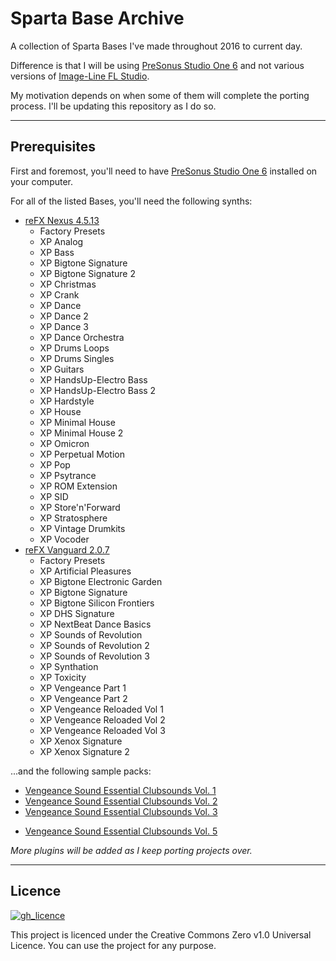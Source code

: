 # Sparta Base Archive

A collection of Sparta Bases I've made throughout 2016 to current day.

Difference is that I will be using [PreSonus Studio One 6](https://www.presonus.com/en/studio-one.html?rdl=true) and not various versions of [Image-Line FL Studio](https://www.image-line.com/fl-studio).

My motivation depends on when some of them will complete the porting process. I'll be updating this repository as I do so.

---

## Prerequisites

First and foremost, you'll need to have [PreSonus Studio One 6](https://www.presonus.com/en/studio-one.html?rdl=true) installed on your computer.

For all of the listed Bases, you'll need the following synths:

- [reFX Nexus 4.5.13](https://refx.com/nexus/)
  - Factory Presets
  - XP Analog
  - XP Bass
  - XP Bigtone Signature
  - XP Bigtone Signature 2
  - XP Christmas
  - XP Crank
  - XP Dance
  - XP Dance 2
  - XP Dance 3
  - XP Dance Orchestra
  - XP Drums Loops
  - XP Drums Singles
  - XP Guitars
  - XP HandsUp-Electro Bass
  - XP HandsUp-Electro Bass 2
  - XP Hardstyle
  - XP House
  - XP Minimal House
  - XP Minimal House 2
  - XP Omicron
  - XP Perpetual Motion
  - XP Pop
  - XP Psytrance
  - XP ROM Extension
  - XP SID
  - XP Store'n'Forward
  - XP Stratosphere
  - XP Vintage Drumkits
  - XP Vocoder
- [reFX Vanguard 2.0.7](https://refx.com/vanguard/)
  - Factory Presets
  - XP Artificial Pleasures
  - XP Bigtone Electronic Garden
  - XP Bigtone Signature
  - XP Bigtone Silicon Frontiers
  - XP DHS Signature
  - XP NextBeat Dance Basics
  - XP Sounds of Revolution
  - XP Sounds of Revolution 2
  - XP Sounds of Revolution 3
  - XP Synthation
  - XP Toxicity
  - XP Vengeance Part 1
  - XP Vengeance Part 2
  - XP Vengeance Reloaded Vol 1
  - XP Vengeance Reloaded Vol 2
  - XP Vengeance Reloaded Vol 3
  - XP Xenox Signature
  - XP Xenox Signature 2

...and the following sample packs:

- [Vengeance Sound Essential Clubsounds Vol. 1](https://www.vengeance-sound.com/samples.php)
- [Vengeance Sound Essential Clubsounds Vol. 2](https://www.vengeance-sound.com/samples.php)
- [Vengeance Sound Essential Clubsounds Vol. 3](https://www.vengeance-sound.com/samples.php)
<!-- - [Vengeance Sound Essential Clubsounds Vol. 4](https://www.vengeance-sound.com/samples.php) -->
- [Vengeance Sound Essential Clubsounds Vol. 5](https://www.vengeance-sound.com/samples.php)

_More plugins will be added as I keep porting projects over._

---

## Licence

[![gh_licence](https://img.shields.io/github/license/Kawaxte/SpartaBaseArchive?logo=github&style=for-the-badge)](LICENSE)

This project is licenced under the Creative Commons Zero v1.0 Universal Licence. You can use the project for any purpose.
